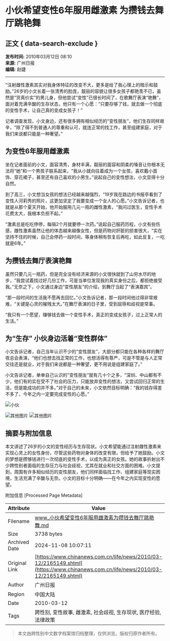 # 小伙希望变性6年服用雌激素 为攒钱去舞厅跳艳舞

## 正文 { data-search-exclude }


**发布时间:** 2010年03月12日 08:10  
**来源:** 广州日报  
**编辑:** 赵婕  

---

“注射雌性激素其实对我身体特征的改变不大，更多是给了我心理上的暗示和鼓励。”26岁的小文长着一张清秀的脸庞，靓丽的容貌让很多女孩子都艳羡不已，虽然是“货真价实”的男儿身，但他尝试“变性”已很长时间了，在歌舞厅表演“艳舞”，面对着充满辛酸的生存状态，他只有一个心愿：“只要存够了钱，就去做一个彻底的变性手术，让自己真的变成女孩子！”

记者调查发现，小文身边，还有很多拥有相似经历的“变性朋友”，他们生存同样艰辛，“除了得不到普通人的尊重和认可，就连正常的找工作，甚至组建家庭，对于我们来说都只能是一种奢望。”

## 为变性6年服用雌激素

坐在记者面前的小文，面容清秀，身材丰满，靓丽的面容和阴柔的嗓音让你根本无法将“她”和一个男孩子联系起来，“我从小就向往着成为一个女孩，喜欢戴小首饰、穿花裙子，甚至还有自己喜欢的小男生。”说起自己的变性想法，小文显得十分自然。

到了高三，小文想当女孩的想法已经越来越强烈，“19岁我在路边的书报亭看到了变性人河莉秀的照片，这更加坚定了我要变成一个女人的心愿。”小文告诉记者，也就是从那个夏天开始，他开始服用几元一瓶的雌性激素，“我问过医生，变性手术花费太大，我根本负担不起。”

“激素总是吃吃停停，每隔2个月就要停一次药。”说起自己服药历程，小文有些伤感，雌性激素虽然让他的体态越来越像女性，但是药物对肝脏的损害很大，“实在坚持不住的时候，自己会停药一段时间，等身体稍有恢复后再吃，如此反复，一吃就是6年。”

## 为攒钱去舞厅表演艳舞

虽然只要几元一瓶药，但是完全没有经济来源的小文很快就到了山穷水尽的地步，“我尝试着找过好几份工作，可是当单位发现我的真实身份之后，都拒绝接受我。”无奈之下，小文通过身边“变性朋友”的介绍，到舞厅当起了“表演嘉宾”。

“那一段时间的生活我不愿再去回忆。”小文告诉记者，那一段时间他过得非常艰难，“关键是心灵的摧残太大。”在舞厅表演的日子里，受到屈辱和歧视是常事。

“我只有一个愿望，赚够钱去做一个变性手术，真正的变成女孩子，过上正常人的生活。”

## 为“生存” 小伙身边活着“变性群体”

小文告诉记者，自己当年认识不少的“变性朋友”，大部分都只能在各种各样的舞厅夜总会表演，“他们也想去找正常的工作，也想活得有尊严，可是不管是与人正常交往还是就业，对于我们来说都是一种奢望，更不用说是组建家庭了。”

小文告诉记者，单单自己认识的“变性朋友”就有几十个之多，“深圳、中山都有不少，他们有的实在受不了社会的压力，只能放弃变性的想法，又尝试回归正常的生活，但是能成功的并不多。”对于自己的未来，小文依然目标明确：“我的钱存得差不多了，今年之内一定要完成变性的心愿。”

![小伙](http://i2.chinanews.com/zwimg/01.jpg)

![其他图片](http://www.chinanews.com/fileftp/2009/01/2009-01-05/U76P4T47D10095F980DT20090105144626.jpg)
![其他图片](http://www.chinanews.com.cn/fileftp/2009/01/2009-01-14/U76P4T47D10146F972DT20090114134657.jpg)

## 摘要与附加信息

<!-- tcd_abstract -->
本文讲述了26岁的小文的变性经历与生存现状。小文希望能通过注射雌性激素来实现心灵上的女性身份，尽管这些药物对身体的改变有限，但给予了她鼓励。小文的梦想是攒够钱进行一次彻底的变性手术，以成为真正的女孩。她的故事折射出不少跨性别者面临的生存压力与社会歧视，尤其在就业和社交方面的困难。小文提到，周围有许多相似经历的变性朋友，他们同样面临找工作、组建家庭等现实困境，生活充满了辛酸与无奈。小文的目标十分明确——在今年之内实现变性的愿望。
<!-- tcd_abstract_end -->

附加信息 [Processed Page Metadata]

| Attribute       | Value                                  |
|-----------------|----------------------------------------|
| Filename        | www_小伙希望变性6年服用雌激素为攒钱去舞厅跳艳舞.md                             |
| Size            | 3738 bytes                           |
| Archived Date   | 2024-11-08 10:07:11                             |
| Original Link   | [https://www.chinanews.com.cn/life/news/2010/03-12/2165149.shtml](https://www.chinanews.com.cn/life/news/2010/03-12/2165149.shtml)                       |
| Author          | 广州日报                               |
| Region          | 中国大陆                               |
| Date            | 2010-03-12                                 |
| Tags            | 跨性别, 变性故事, 雌激素, 社会歧视, 生存现状, 医疗经验, 法律政策                                 |
>
> 本文由跨性别中文数字档案馆归档整理，仅供浏览。版权归原作者所有。
>